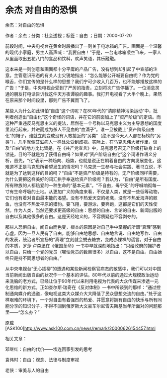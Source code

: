 # 余杰  对自由的恐惧    
    
余杰：对自由的恐惧    
作者：余杰；分类：社会透视；标签：自由 ；日期：2000-07-20    
前段时间，中央电视台在黄金时段播出了一则关于电冰箱的广告。画面是一个温馨的现代小家庭，男主人高声喊：“我要自由！”于是，一台电冰箱凌空飞来，一家人从里面取出五花八门的食品和饮料，欢声笑语，其乐融融。    
这本来是一则创意和画面都十分平庸的产品广告，没有想到却引起了中宣部的注意。主管意识形态的有关人士尖锐地指出：“怎么能够公开喊要自由呢？作为党的喉舌，你们宣传的是什么样的思想？我们宁可少收入几百万，也不能够播放这样的广告！”于是，中央电视台受到了严厉的指责，立刻将次广告停播了。一位消息灵通的朋友打电话告诉我这件天方夜谭般的趣事。我打开电视看了大半个晚上，果然在原来那个时间段里，那则广告不翼而飞了。    
某些人为什么如此惧怕“自由”这个词呢？在80年代的“清除精神污染运动”中，批判者创造出“自由化”这个奇怪的词语，并在它的前面加上了“资产阶级”的定语。而这种严重违反马克思主义的提法，居然在一个号称以马克思主义为主导思想的国度里流行起来，并进而成为杀人不见血的“血滴子”。谁一旦被戴上“资产阶级自由化”的帽子，谁就立刻变成没有人敢接近的“另类”（绝不是今天人人都在标榜的“另类”），几乎就像艾滋病人一样处处受到歧视。实际上，在马克思伟大著作里，谈及“自由”的地方比比皆是。在《共产党宣言》中，马克思号召无产阶级打破身上的锁链，目的不就是为了获得自由吗？如果对“资产阶级自由化”这个词语作语义分析，首先，“化”表示一种趋向、趋势，也就是说正在朝着自由的方向发展变化，这难道不正是马克思所希望发生的情况吗？马克思一生参与社会实践、著书立说，不就是为了达到这样的目的吗？“自由”不是资产阶级是特有的，无产阶级同样需要，为什么要把这样美好的词汇拱手奉送给资产阶级呢？我认为，“自由”是所有国度、所有种族的人都热爱的一种生命的“基本元素”。“不自由，毋宁死”的呼喊响彻每一寸有生命呼吸的土地。从更加广义的角度来看，不仅是人类，就是一些低等动物，它们也有着对自由最本能的渴望。没有不热爱天空的老鹰，没有不热爱海洋的鲸鱼，也没有不热爱平原的猎豹。要飞翔，要游泳，要奔跑，这都是它们的天性使然。作为人类，当然还要求更高级的自由：思想的自由、言论的自由、新闻出版的自由以及其他很多的自由。这是天经地义的，不容质疑也不容剥夺的。    
那些人恐惧自由，闻自由而色变，根本的原因是对自己手中掌握的所谓“真理”感到心虚。因为一旦人民有了自由，能够自由地思想、自由地言说、自由地写作、自由的发表，统治者所宣扬的“真理”立刻就会蜕去糖衣，变成赤裸裸的谎言。对于自由的本质，罗莎·卢森堡在《俄国革命》一书中早就深刻地指出：“只给政府的拥护者以自由，只给一个党的党员（哪怕党员的数目很多）以自由，这不是自由。自由始终只是持不同思想者的自由。”    
从中央电视台“无心插柳”的遭遇和某些新闻检察官病态的敏感中，我们可以对中国当前新闻出版自由的状况作一个基本的评估。80年代以前的通过大规模政治运动来洗脑的老方式，已经让位于90年代以来利用电视为代表的大众传媒来渗透一元化思维的新方式。正如查尔斯·瑞奇在《反对体制》一书中所谈到的那样：“通过控制通向媒介的通道，像电视这类大众媒介大大降低了民众思想交流的自由。”处于这样艰难的环境下，一个对自由有着强烈的热爱、并愿意将拥有自由的快乐与所有同胞分享的知识分子，不得不回到俄罗斯大文豪车尔尼雪夫斯基当年所面对的问题那里——“怎么办？”    
原载[ASK100]http://www.ask100.com.cn/news/remark/20000626154457.html    
    
相关文章：    
邓继红：自由的代价——埃连回家引发的思考    
袁伟时：自由：观念、法律与制度审视    
老侠：审美与人的自由